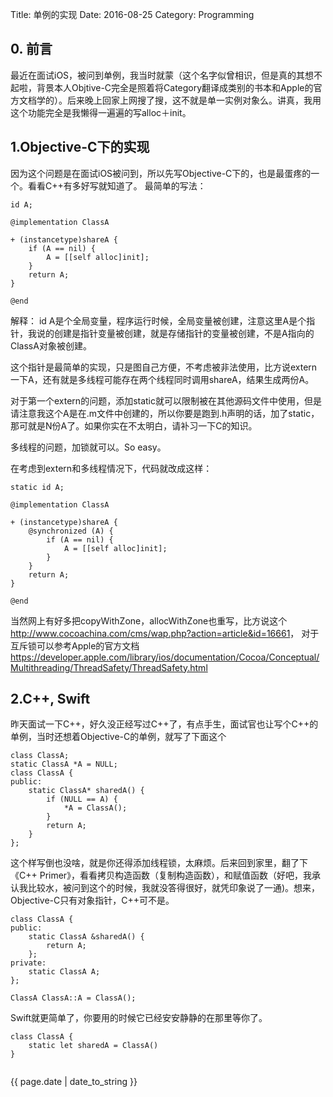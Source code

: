 Title: 单例的实现
Date: 2016-08-25
Category: Programming

## 0. 前言

最近在面试iOS，被问到单例，我当时就蒙（这个名字似曾相识，但是真的其想不起啦，背景本人Objtive-C完全是照着将Category翻译成类别的书本和Apple的官方文档学的）。后来晚上回家上网搜了搜，这不就是单一实例对象么。讲真，我用这个功能完全是我懒得一遍遍的写alloc＋init。

## 1.Objective-C下的实现

因为这个问题是在面试iOS被问到，所以先写Objective-C下的，也是最蛋疼的一个。看看C++有多好写就知道了。
最简单的写法：

```
id A;

@implementation ClassA

+ (instancetype)shareA {
    if (A == nil) {
        A = [[self alloc]init];
    }
    return A;
}

@end

```

解释： id A是个全局变量，程序运行时候，全局变量被创建，注意这里A是个指针，我说的创建是指针变量被创建，就是存储指针的变量被创建，不是A指向的ClassA对象被创建。

这个指针是最简单的实现，只是图自己方便，不考虑被非法使用，比方说extern一下A，还有就是多线程可能存在两个线程同时调用shareA，结果生成两份A。

对于第一个extern的问题，添加static就可以限制被在其他源码文件中使用，但是请注意我这个A是在.m文件中创建的，所以你要是跑到.h声明的话，加了static，那可就是N份A了。如果你实在不太明白，请补习一下C的知识。

多线程的问题，加锁就可以。So easy。

在考虑到extern和多线程情况下，代码就改成这样：

```
static id A;

@implementation ClassA
 
+ (instancetype)shareA {
    @synchronized (A) {
        if (A == nil) {
            A = [[self alloc]init];
        }
    }
    return A;
}

@end
```
当然网上有好多把copyWithZone，allocWithZone也重写，比方说这个<http://www.cocoachina.com/cms/wap.php?action=article&id=16661>， 对于互斥锁可以参考Apple的官方文档<https://developer.apple.com/library/ios/documentation/Cocoa/Conceptual/Multithreading/ThreadSafety/ThreadSafety.html>

## 2.C++, Swift

昨天面试一下C++，好久没正经写过C++了，有点手生，面试官也让写个C++的单例，当时还想着Objective-C的单例，就写了下面这个

```
class ClassA;
static ClassA *A = NULL;
class ClassA {
public:
    static ClassA* sharedA() {
        if (NULL == A) {
            *A = ClassA();
        }
        return A;
    }
};
```

这个样写倒也没啥，就是你还得添加线程锁，太麻烦。后来回到家里，翻了下《C++ Primer》，看看拷贝构造函数（复制构造函数），和赋值函数（好吧，我承认我比较水，被问到这个的时候，我就没答得很好，就凭印象说了一通)。想来，Objective-C只有对象指针，C++可不是。

```
class ClassA {
public:
    static ClassA &sharedA() {
        return A;
    };
private:
    static ClassA A;
};

ClassA ClassA::A = ClassA();
```

Swift就更简单了，你要用的时候它已经安安静静的在那里等你了。

```
class ClassA {
    static let sharedA = ClassA()
}
    
```

<p>{{ page.date | date_to_string }}</p>
